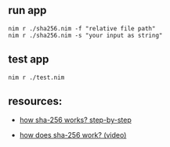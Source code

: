 

## run app
```
nim r ./sha256.nim -f "relative file path"
nim r ./sha256.nim -s "your input as string"
```

## test app
```
nim r ./test.nim
```


## resources:

* [how sha-256 works? step-by-step](https://qvault.io/cryptography/how-sha-2-works-step-by-step-sha-256/)

* [how does sha-256 work? (video)](https://www.youtube.com/watch?v=f9EbD6iY9zI)